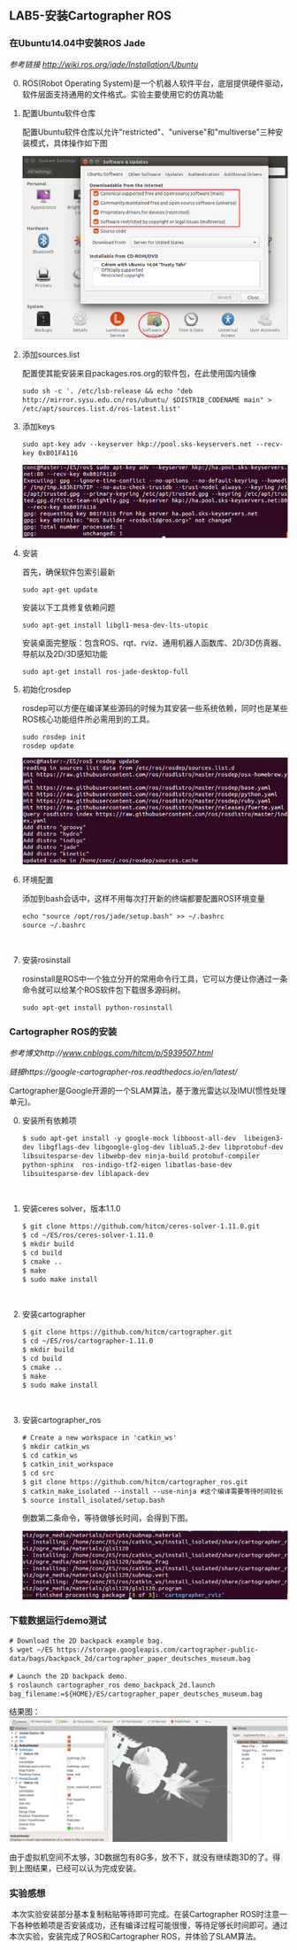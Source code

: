 ## LAB5-安装Cartographer ROS

### 在Ubuntu14.04中安装ROS Jade

*参考链接 http://wiki.ros.org/jade/Installation/Ubuntu*

0. ROS(Robot Operating System)是一个机器人软件平台，底层提供硬件驱动，软件层面支持通用的文件格式。实验主要使用它的仿真功能

1. 配置Ubuntu软件仓库

   配置Ubuntu软件仓库以允许"restricted"、"universe"和"multiverse"三种安装模式，具体操作如下图

    ![setting](setting.png)

2. 添加sources.list

   配置使其能安装来自packages.ros.org的软件包，在此使用国内镜像

   ```
   sudo sh -c '. /etc/lsb-release && echo "deb http://mirror.sysu.edu.cn/ros/ubuntu/ $DISTRIB_CODENAME main" > /etc/apt/sources.list.d/ros-latest.list'
   ```

3. 添加keys

   ```
   sudo apt-key adv --keyserver hkp://pool.sks-keyservers.net --recv-key 0xB01FA116
   ```

   ![key](key.png)

4. 安装

   首先，确保软件包索引最新

   ```
   sudo apt-get update
   ```

   安装以下工具修复依赖问题

   ```
   sudo apt-get install libgl1-mesa-dev-lts-utopic
   ```

   安装桌面完整版：包含ROS、rqt、rviz、通用机器人函数库、2D/3D仿真器、导航以及2D/3D感知功能

   ```
   sudo apt-get install ros-jade-desktop-full
   ```

5. 初始化rosdep

   rosdep可以方便在编译某些源码的时候为其安装一些系统依赖，同时也是某些ROS核心功能组件所必需用到的工具。

   ```
   sudo rosdep init
   rosdep update
   ```

    ![rosdepupdate](rosdepupdate.png)

6. 环境配置

   添加到bash会话中，这样不用每次打开新的终端都要配置ROS环境变量

   ```
   echo "source /opt/ros/jade/setup.bash" >> ~/.bashrc
   source ~/.bashrc
   ```

   ​

7. 安装rosinstall

   rosinstall是ROS中一个独立分开的常用命令行工具，它可以方便让你通过一条命令就可以给某个ROS软件包下载很多源码树。

   ```
   sudo apt-get install python-rosinstall
   ```




### Cartographer ROS的安装

*参考博文http://www.cnblogs.com/hitcm/p/5939507.html*

​      *链接https://google-cartographer-ros.readthedocs.io/en/latest/*

Cartographer是Google开源的一个SLAM算法，基于激光雷达以及IMU(惯性处理单元)。

0. 安装所有依赖项

   ```
   $ sudo apt-get install -y google-mock libboost-all-dev  libeigen3-dev libgflags-dev libgoogle-glog-dev liblua5.2-dev libprotobuf-dev  libsuitesparse-dev libwebp-dev ninja-build protobuf-compiler python-sphinx  ros-indigo-tf2-eigen libatlas-base-dev libsuitesparse-dev liblapack-dev
   ```

   ​

1. 安装ceres solver，版本1.1.0

   ```
   $ git clone https://github.com/hitcm/ceres-solver-1.11.0.git
   $ cd ~/ES/ros/ceres-solver-1.11.0
   $ mkdir build
   $ cd build
   $ cmake ..
   $ make
   $ sudo make install
   ```

   ​

2. 安装cartographer

   ```
   $ git clone https://github.com/hitcm/cartographer.git
   $ cd ~/ES/ros/cartographer-1.11.0
   $ mkdir build
   $ cd build
   $ cmake ..
   $ make
   $ sudo make install
   ```

   ​

3. 安装cartographer_ros

   ```
   # Create a new workspace in 'catkin_ws'
   $ mkdir catkin_ws
   $ cd catkin_ws
   $ catkin_init_workspace
   $ cd src
   $ git clone https://github.com/hitcm/cartographer_ros.git
   $ catkin_make_isolated --install --use-ninja #这个编译需要等待时间较长
   $ source install_isolated/setup.bash
   ```

   倒数第二条命令，等待做够长时间，会得到下图。

    ![finish](finish.png)



### 下载数据运行demo测试

```
# Download the 2D backpack example bag.
$ wget ~/ES https://storage.googleapis.com/cartographer-public-data/bags/backpack_2d/cartographer_paper_deutsches_museum.bag

# Launch the 2D backpack demo.
$ roslaunch cartographer_ros demo_backpack_2d.launch bag_filename:=${HOME}/ES/cartographer_paper_deutsches_museum.bag
```

 结果图：![2D](2D.png)

​	由于虚拟机空间不太够，3D数据包有8G多，放不下，就没有继续跑3D的了。得到上图结果，已经可以认为完成安装。



### 实验感想

​	本次实验安装部分基本复制粘贴等待即可完成。在装Cartographer ROS时注意一下各种依赖项是否安装成功，还有编译过程可能很慢，等待足够长时间即可。通过本次实验，安装完成了ROS和Cartographer ROS，并体验了SLAM算法。